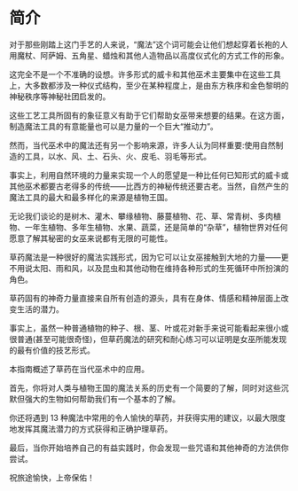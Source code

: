# 简介

对于那些刚踏上这门手艺的人来说，“魔法”这个词可能会让他们想起穿着长袍的人用魔杖、阿萨姆、五角星、蜡烛和其他人造物品以高度仪式化的方式工作的形象。

这完全不是一个不准确的设想。许多形式的威卡和其他巫术主要集中在这些工具上，大多数都涉及一种仪式结构，至少在某种程度上，是由东方秩序和金色黎明的神秘秩序等神秘社团启发的。

这些工艺工具所固有的象征意义有助于它们帮助女巫带来想要的结果。在这方面，制造魔法工具的有意能量也可以是力量的一个巨大“推动力”。

然而，当代巫术中的魔法还有另一个影响来源，许多人认为同样重要:使用自然制造的工具，以水、风、土、石头、火、皮毛、羽毛等形式。

事实上，利用自然环境的力量来实现一个人的愿望是一种比任何已知形式的威卡或其他巫术都要古老得多的传统——比西方的神秘传统还要古老。当然，自然产生的魔法工具的最大和最多样化的来源是植物王国。

无论我们谈论的是树木、灌木、攀缘植物、藤蔓植物、花、草、常青树、多肉植物、一年生植物、多年生植物、水果、蔬菜，还是简单的“杂草”，植物世界对任何愿意了解其秘密的女巫来说都有无限的可能性。

草药魔法是一种很好的魔法实践形式，因为它可以让女巫接触到大地的力量——更不用说太阳、雨和风，以及昆虫和其他动物在维持各种形式的生死循环中所扮演的角色。

草药固有的神奇力量直接来自所有创造的源头，具有在身体、情感和精神层面上改变生活的潜力。

事实上，虽然一种普通植物的种子、根、茎、叶或花对新手来说可能看起来很小或很普通(甚至可能很奇怪)，但草药魔法的研究和耐心练习可以证明是女巫所能发现的最有价值的技艺形式。

本指南概述了草药在当代巫术中的应用。

首先，你将对人类与植物王国的魔法关系的历史有一个简要的了解，同时对这些沉默但强大的生物如何帮助我们有一个基本的了解。

你还将遇到 13 种魔法中常用的令人愉快的草药，并获得实用的建议，以最大限度地发挥其魔法潜力的方式获得和正确护理草药。

最后，当你开始培养自己的有益实践时，你会发现一些咒语和其他神奇的方法供你尝试。

祝旅途愉快，上帝保佑！